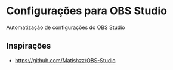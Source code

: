 # Configurações para OBS Studio

Automatização de configurações do OBS Studio

## Inspirações

- https://github.com/Matishzz/OBS-Studio

